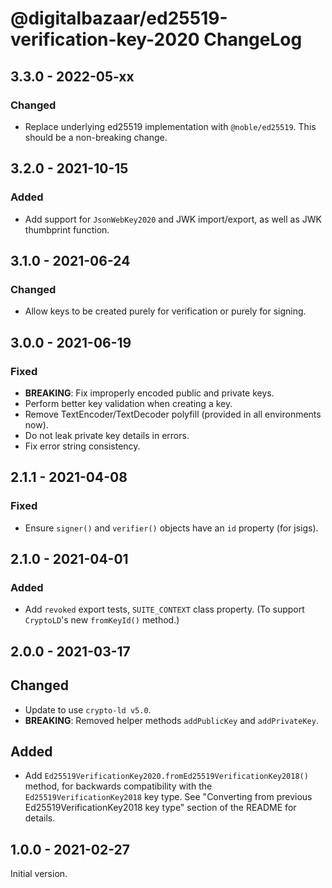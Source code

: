 # @digitalbazaar/ed25519-verification-key-2020 ChangeLog

## 3.3.0 - 2022-05-xx

### Changed
- Replace underlying ed25519 implementation with `@noble/ed25519`. This
  should be a non-breaking change.

## 3.2.0 - 2021-10-15

### Added
- Add support for `JsonWebKey2020` and JWK import/export, as well as
  JWK thumbprint function.

## 3.1.0 - 2021-06-24

### Changed
- Allow keys to be created purely for verification or purely for signing.

## 3.0.0 - 2021-06-19

### Fixed
- **BREAKING**: Fix improperly encoded public and private keys.
- Perform better key validation when creating a key.
- Remove TextEncoder/TextDecoder polyfill (provided in all environments now).
- Do not leak private key details in errors.
- Fix error string consistency.

## 2.1.1 - 2021-04-08

### Fixed
- Ensure `signer()` and `verifier()` objects have an `id` property (for jsigs).

## 2.1.0 - 2021-04-01

### Added
- Add `revoked` export tests, `SUITE_CONTEXT` class property. (To support
  `CryptoLD`'s new `fromKeyId()` method.)

## 2.0.0 - 2021-03-17

## Changed
- Update to use `crypto-ld v5.0`.
- **BREAKING**: Removed helper methods `addPublicKey` and `addPrivateKey`.

## Added
- Add `Ed25519VerificationKey2020.fromEd25519VerificationKey2018()` method,
  for backwards compatibility with the `Ed25519VerificationKey2018` key type.
  See "Converting from previous Ed25519VerificationKey2018 key type" section
  of the README for details.

## 1.0.0 - 2021-02-27

Initial version.
